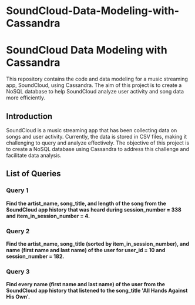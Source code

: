 # SoundCloud-Data-Modeling-with-Cassandra

# SoundCloud Data Modeling with Cassandra

This repository contains the code and data modeling for a music streaming app, SoundCloud, using Cassandra. The aim of this project is to create a NoSQL database to help SoundCloud analyze user activity and song data more efficiently.

## Introduction

SoundCloud is a music streaming app that has been collecting data on songs and user activity. Currently, the data is stored in CSV files, making it challenging to query and analyze effectively. The objective of this project is to create a NoSQL database using Cassandra to address this challenge and facilitate data analysis.

## List of Queries

### Query 1
**Find the artist_name, song_title, and length of the song from the SoundCloud app history that was heard during session_number = 338 and item_in_session_number = 4.**

### Query 2
**Find the artist_name, song_title (sorted by item_in_session_number), and name (first name and last name) of the user for user_id = 10 and session_number = 182.**

### Query 3
**Find every name (first name and last name) of the user from the SoundCloud app history that listened to the song_title 'All Hands Against His Own'.**
